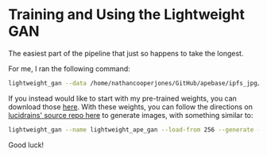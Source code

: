 # Training and Using the Lightweight GAN

The easiest part of the pipeline that just so happens to take the longest.

For me, I ran the following command:

```bash
lightweight_gan --data /home/nathancooperjones/GitHub/apebase/ipfs_jpg/ --name lightweight_ape_gan --image-size 512 --batch-size 16 --gradient-accumulate-every 4 --num-train-steps 300000 --aug-prob 0.35 --aug-types [cutout,color] --attn-res-layers [32,64]
```

If you instead would like to start with my pre-trained weights, you can download those [here](https://thisboredapedoesnotexist.s3.amazonaws.com/models/lightweight_ape_gan.zip). With these weights, you can follow the directions on [lucidrains' source repo here](https://github.com/lucidrains/lightweight-gan) to generate images, with something similar to:

```bash
lightweight_gan --name lightweight_ape_gan --load-from 256 --generate --num-image-tiles 5
```

Good luck!
